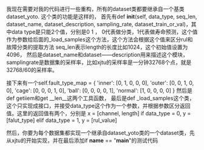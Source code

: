 我现在需要对我的代码进行一些重构，所有的dataset类都要继承自一个基类dataset_yoto. 这个类的功能是这样的，
首先有def __init__(self, data_type, seq_len, dataset_name, dataset_description, sampling_rate, dataset_train_or_val)，其中data type是只能2个值，分别是0 1 ， 0代表做分类，1代表做寿命预测，这个值作为参数给后面的_load_samples这个方法，这个方法会根据这个值来区分rul和故障分类的提取方法 seq_len表示length的长度比如1024，这个初始值设置为4096， 然后是dataset_name和dataset——description用来描述这个模块，samplingrate是数据集的采样率，比如xjtu的采样率是一分钟32768个点，就是32768/60的采样率。

接下来有一个self.fault_type_map = {
            'inner': [0, 1, 0, 0, 0],
            'outer': [0, 0, 1, 0, 0],
            'cage': [0, 0, 0, 1, 0],
            'ball': [0, 0, 0, 0, 1],
            'normal': [1, 0, 0, 0, 0]
        }
        然后是def getiiem和get __len__这两个工具函数，
        最后是def _load_samples这个类，这个只实现成接口，并接受data_type这个作为一个参数，并根据参数区分返回值。这里的返回值有两个，分别是
        x = [channel, length]
        if data_type = 0, y = [falut_type]
        elif data_type = 1, y = [rul_value]

然后，你要为每个数据集都实现一个继承自dataset_yoto类的一个dataset类，先从xjtu的开始实现，并在最后添加if __name__ == "__main__"的测试代码